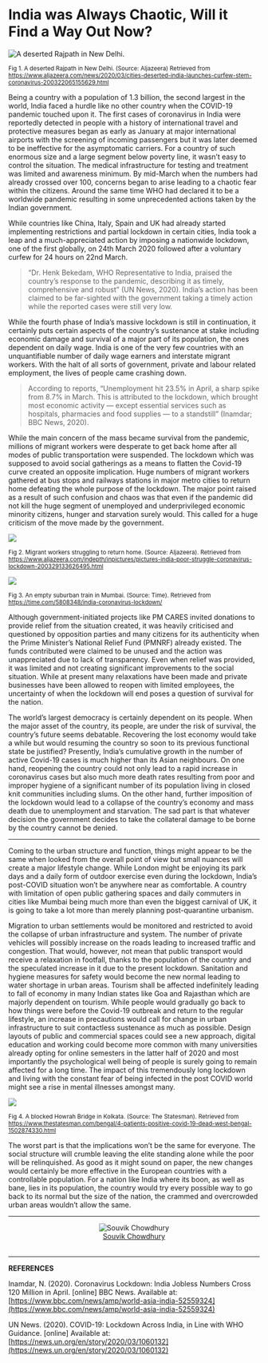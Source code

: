 **India was Always Chaotic, Will it Find a Way Out Now?**
=========================================================

<img alt="A deserted Rajpath in New Delhi." class="s t u gt ai" src="https://miro.medium.com/max/1400/1*eW4dpyi59muXH3N1LWsHHw.jpeg"/>

<small>Fig 1. A deserted Rajpath in New Delhi. (Source: Aljazeera) Retrieved from <a href="https://www.aljazeera.com/news/2020/03/cities-deserted-india-launches-curfew-stem-coronavirus-200322065155629.html">https://www.aljazeera.com/news/2020/03/cities-deserted-india-launches-curfew-stem-coronavirus-200322065155629.html</a></small>

Being a country with a population of 1.3 billion, the second largest in the world, India faced a hurdle like no other country when the COVID-19 pandemic touched upon it. The first cases of coronavirus in India were reportedly detected in people with a history of international travel and protective measures began as early as January at major international airports with the screening of incoming passengers but it was later deemed to be ineffective for the asymptomatic carriers. For a country of such enormous size and a large segment below poverty line, it wasn’t easy to control the situation. The medical infrastructure for testing and treatment was limited and awareness minimum. By mid-March when the numbers had already crossed over 100, concerns began to arise leading to a chaotic fear within the citizens. Around the same time WHO had declared it to be a worldwide pandemic resulting in some unprecedented actions taken by the Indian government.

While countries like China, Italy, Spain and UK had already started implementing restrictions and partial lockdown in certain cities, India took a leap and a much-appreciated action by imposing a nationwide lockdown, one of the first globally, on 24th March 2020 followed after a voluntary curfew for 24 hours on 22nd March.

> “Dr. Henk Bekedam, WHO Representative to India, praised the country’s response to the pandemic, describing it as timely, comprehensive and robust” (UN News, 2020). India’s action has been claimed to be far-sighted with the government taking a timely action while the reported cases were still very low.

While the fourth phase of India’s massive lockdown is still in continuation, it certainly puts certain aspects of the country’s sustenance at stake including economic damage and survival of a major part of its population, the ones dependent on daily wage. India is one of the very few countries with an unquantifiable number of daily wage earners and interstate migrant workers. With the halt of all sorts of government, private and labour related employment, the lives of people came crashing down.

> According to reports, “Unemployment hit 23.5% in April, a sharp spike from 8.7% in March. This is attributed to the lockdown, which brought most economic activity — except essential services such as hospitals, pharmacies and food supplies — to a standstill” (Inamdar; BBC News, 2020).

While the main concern of the mass became survival from the pandemic, millions of migrant workers were desperate to get back home after all modes of public transportation were suspended. The lockdown which was supposed to avoid social gatherings as a means to flatten the Covid-19 curve created an opposite implication. Huge numbers of migrant workers gathered at bus stops and railways stations in major metro cities to return home defeating the whole purpose of the lockdown. The major point raised as a result of such confusion and chaos was that even if the pandemic did not kill the huge segment of unemployed and underprivileged economic minority citizens, hunger and starvation surely would. This called for a huge criticism of the move made by the government.

<img class="s t u gt ai" src="https://miro.medium.com/max/1400/1*0QXR6iIQVX7f8B2nUqF5IQ.jpeg"/>

<small>Fig 2. Migrant workers struggling to return home. (Source: Aljazeera). Retrieved from <a href="https://www.aljazeera.com/indepth/inpictures/pictures-india-poor-struggle-coronavirus-lockdown-200329133626495.html">https://www.aljazeera.com/indepth/inpictures/pictures-india-poor-struggle-coronavirus-lockdown-200329133626495.html</a></small>

<img class="s t u gt ai" src="https://miro.medium.com/max/1400/1*vJv9WCRI6VMbg2gPdtzMAQ.jpeg"/>

<small>Fig 3. An empty suburban train in Mumbai. (Source: Time). Retrieved from <a href="https://time.com/5808348/india-coronavirus-lockdown/">https://time.com/5808348/india-coronavirus-lockdown/</a></small>

Although government-initiated projects like PM CARES invited donations to provide relief from the situation created, it was heavily criticised and questioned by opposition parties and many citizens for its authenticity when the Prime Minister’s National Relief Fund (PMNRF) already existed. The funds contributed were claimed to be unused and the action was unappreciated due to lack of transparency. Even when relief was provided, it was limited and not creating significant improvements to the social situation. While at present many relaxations have been made and private businesses have been allowed to reopen with limited employees, the uncertainty of when the lockdown will end poses a question of survival for the nation.

The world’s largest democracy is certainly dependent on its people. When the major asset of the country, its people, are under the risk of survival, the country’s future seems debatable. Recovering the lost economy would take a while but would resuming the country so soon to its previous functional state be justified? Presently, India’s cumulative growth in the number of active Covid-19 cases is much higher than its Asian neighbours. On one hand, reopening the country could not only lead to a rapid increase in coronavirus cases but also much more death rates resulting from poor and improper hygiene of a significant number of its population living in closed knit communities including slums. On the other hand, further imposition of the lockdown would lead to a collapse of the country’s economy and mass death due to unemployment and starvation. The sad part is that whatever decision the government decides to take the collateral damage to be borne by the country cannot be denied.

* * *

Coming to the urban structure and function, things might appear to be the same when looked from the overall point of view but small nuances will create a major lifestyle change. While London might be enjoying its park days and a daily form of outdoor exercise even during the lockdown, India’s post-COVID situation won’t be anywhere near as comfortable. A country with limitation of open public gathering spaces and daily commuters in cities like Mumbai being much more than even the biggest carnival of UK, it is going to take a lot more than merely planning post-quarantine urbanism.

Migration to urban settlements would be monitored and restricted to avoid the collapse of urban infrastructure and system. The number of private vehicles will possibly increase on the roads leading to increased traffic and congestion. That would, however, not mean that public transport would receive a relaxation in footfall, thanks to the population of the country and the speculated increase in it due to the present lockdown. Sanitation and hygiene measures for safety would become the new normal leading to water shortage in urban areas. Tourism shall be affected indefinitely leading to fall of economy in many Indian states like Goa and Rajasthan which are majorly dependent on tourism. While people would gradually go back to how things were before the Covid-19 outbreak and return to the regular lifestyle, an increase in precautions would call for change in urban infrastructure to suit contactless sustenance as much as possible. Design layouts of public and commercial spaces could see a new approach, digital education and working could become more common with many universities already opting for online semesters in the latter half of 2020 and most importantly the psychological well being of people is surely going to remain affected for a long time. The impact of this tremendously long lockdown and living with the constant fear of being infected in the post COVID world might see a rise in mental illnesses amongst many.

<img class="s t u gt ai" src="https://miro.medium.com/max/1400/1*od_XnoFi4YiysaP96j_M-Q.jpeg"/>

<small>Fig 4. A blocked Howrah Bridge in Kolkata. (Source: The Statesman). Retrieved from <a href="https://www.thestatesman.com/bengal/4-patients-positive-covid-19-dead-west-bengal-1502874330.html"></a>https://www.thestatesman.com/bengal/4-patients-positive-covid-19-dead-west-bengal-1502874330.html</small>

The worst part is that the implications won’t be the same for everyone. The social structure will crumble leaving the elite standing alone while the poor will be relinquished. As good as it might sound on paper, the new changes would certainly be more effective in the European countries with a controllable population. For a nation like India where its boon, as well as bane, lies in its population, the country would try every possible way to go back to its normal but the size of the nation, the crammed and overcrowded urban areas wouldn’t allow the same.

---

<div style="display: flex; margin-bottom: 2rem">
    <div style="margin: 0 auto; text-align: center">
        <img alt="Souvik Chowdhury" src="https://miro.medium.com/fit/c/96/96/2*4ejXiVShDVnMOnD1TFM5kg.jpeg"/>
        <br/>
        <a href="https://medium.com/@souvikchowdhury55?source=post_page-----54ad89288618----------------------">Souvik Chowdhury</a>
    </div>
</div>

---

**REFERENCES**

Inamdar, N. (2020). Coronavirus Lockdown: India Jobless Numbers Cross 120 Million in April. \[online\] BBC News. Available at: [https://www.bbc.com/news/amp/world-asia-india-52559324](https://www.bbc.com/news/amp/world-asia-india-52559324)

UN News. (2020). COVID-19: Lockdown Across India, in Line with WHO Guidance. \[online\] Available at: [https://news.un.org/en/story/2020/03/1060132](https://news.un.org/en/story/2020/03/1060132)